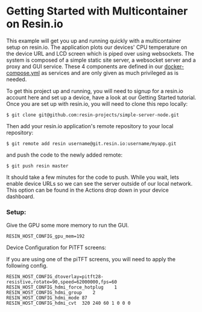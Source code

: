 # Getting Started with Multicontainer on Resin.io

This example will get you up and running quickly with a multicontainer setup on resin.io. The application plots our devices' CPU temperature on the device URL and LCD screen which is piped over using websockets. The system is composed of a simple static site server, a websocket server and a proxy and GUI service. These 4 components are defined in our [docker-compose.yml](docker-compose.yml) as services and are only given as much privileged as is needed.

To get this project up and running, you will need to signup for a resin.io account here and set up a device, have a look at our Getting Started tutorial. Once you are set up with resin.io, you will need to clone this repo locally:
```
$ git clone git@github.com:resin-projects/simple-server-node.git
```
Then add your resin.io application's remote repository to your local repository:
```
$ git remote add resin username@git.resin.io:username/myapp.git
```
and push the code to the newly added remote:
```
$ git push resin master
```
It should take a few minutes for the code to push. While you wait, lets enable device URLs so we can see the server outside of our local network. This option can be found in the Actions drop down in your device dashboard.

### Setup:

Give the GPU some more memory to run the GUI.
```
RESIN_HOST_CONFIG_gpu_mem=192
```

Device Configuration for PiTFT screens:

If you are using one of the piTFT screens, you will need to apply the following config.
```
RESIN_HOST_CONFIG_dtoverlay=pitft28-resistive,rotate=90,speed=62000000,fps=60
RESIN_HOST_CONFIG_hdmi_force_hotplug	1
RESIN_HOST_CONFIG_hdmi_group	2
RESIN_HOST_CONFIG_hdmi_mode	87
RESIN_HOST_CONFIG_hdmi_cvt	320 240 60 1 0 0 0
```
